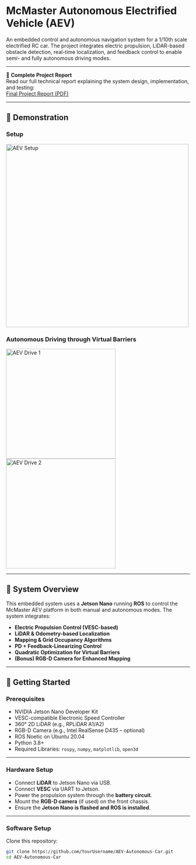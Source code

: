 # McMaster Autonomous Electrified Vehicle (AEV)

An embedded control and autonomous navigation system for a 1/10th scale electrified RC car. The project integrates electric propulsion, LiDAR-based obstacle detection, real-time localization, and feedback control to enable semi- and fully autonomous driving modes.

---

📄 **Complete Project Report**  
Read our full technical report explaining the system design, implementation, and testing:  
[Final Project Report (PDF)](https://github.com/YourUsername/AEV-Autonomous-Car/blob/main/AEV_Final_Report.pdf)

---

## 🚗 Demonstration

### Setup  
<img src="docs/images/aev_setup.jpg" alt="AEV Setup" width="500"/>

### Autonomous Driving through Virtual Barriers  
<img src="docs/images/aev_drive_1.jpg" alt="AEV Drive 1" width="300"/>  
<img src="docs/images/aev_drive_2.jpg" alt="AEV Drive 2" width="300"/>

---

## 🔌 System Overview

This embedded system uses a **Jetson Nano** running **ROS** to control the McMaster AEV platform in both manual and autonomous modes. The system integrates:

- **Electric Propulsion Control (VESC-based)**
- **LiDAR & Odometry-based Localization**
- **Mapping & Grid Occupancy Algorithms**
- **PD + Feedback-Linearizing Control**
- **Quadratic Optimization for Virtual Barriers**
- **(Bonus) RGB-D Camera for Enhanced Mapping**

---

## 🧰 Getting Started

### Prerequisites

- NVIDIA Jetson Nano Developer Kit  
- VESC-compatible Electronic Speed Controller  
- 360° 2D LiDAR (e.g., RPLiDAR A1/A2)  
- RGB-D Camera (e.g., Intel RealSense D435 – optional)  
- ROS Noetic on Ubuntu 20.04  
- Python 3.8+  
- Required Libraries: `rospy`, `numpy`, `matplotlib`, `open3d`

---

### Hardware Setup

- Connect **LiDAR** to Jetson Nano via USB.  
- Connect **VESC** via UART to Jetson.  
- Power the propulsion system through the **battery circuit**.  
- Mount the **RGB-D camera** (if used) on the front chassis.  
- Ensure the **Jetson Nano is flashed and ROS is installed**.

---

### Software Setup

Clone this repository:

```bash
git clone https://github.com/YourUsername/AEV-Autonomous-Car.git
cd AEV-Autonomous-Car

